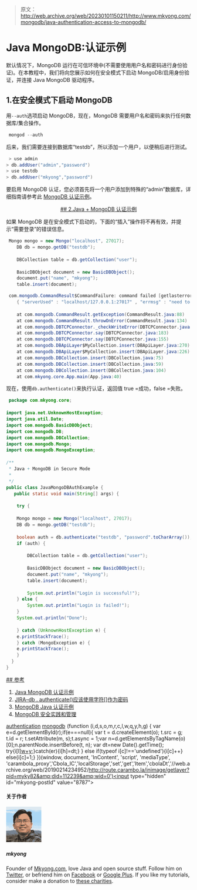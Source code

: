> 原文：<http://web.archive.org/web/20230101150211/http://www.mkyong.com/mongodb/java-authentication-access-to-mongodb/>

# Java MongoDB:认证示例

默认情况下，MongoDB 运行在可信环境中(不需要使用用户名和密码进行身份验证)。在本教程中，我们将向您展示如何在安全模式下启动 MongoDB/启用身份验证，并连接 Java MongoDB 驱动程序。

## 1.在安全模式下启动 MongoDB

用`--auth`选项启动 MongoDB，现在，MongoDB 需要用户名和密码来执行任何数据库/集合操作。

```java
 mongod --auth 
```

后来，我们需要连接到数据库“testdb”，所以添加一个用户，以便稍后进行测试。

```java
 > use admin
> db.addUser("admin","password")
> use testdb
> db.addUser("mkyong","password") 
```

要启用 MongoDB 认证，您必须首先将一个用户添加到特殊的“admin”数据库，详细指南请参考此 [MongoDB 认证示例](http://web.archive.org/web/20190214234952/http://www.mkyong.com/mongodb/mongodb-authentication-example/)。

 <ins class="adsbygoogle" style="display:block; text-align:center;" data-ad-format="fluid" data-ad-layout="in-article" data-ad-client="ca-pub-2836379775501347" data-ad-slot="6894224149">## 2.Java + MongoDB 认证示例

如果 MongoDB 是在安全模式下启动的，下面的“插入”操作将不再有效，并提示“需要登录”的错误信息。

```java
 Mongo mongo = new Mongo("localhost", 27017);
	DB db = mongo.getDB("testdb");

	DBCollection table = db.getCollection("user");

	BasicDBObject document = new BasicDBObject();
	document.put("name", "mkyong");
	table.insert(document); 
```

```java
 com.mongodb.CommandResult$CommandFailure: command failed [getlasterror]: 
	{ "serverUsed" : "localhost/127.0.0.1:27017" , "errmsg" : "need to login" , "ok" : 0.0}

	at com.mongodb.CommandResult.getException(CommandResult.java:88)
	at com.mongodb.CommandResult.throwOnError(CommandResult.java:134)
	at com.mongodb.DBTCPConnector._checkWriteError(DBTCPConnector.java:142)
	at com.mongodb.DBTCPConnector.say(DBTCPConnector.java:183)
	at com.mongodb.DBTCPConnector.say(DBTCPConnector.java:155)
	at com.mongodb.DBApiLayer$MyCollection.insert(DBApiLayer.java:270)
	at com.mongodb.DBApiLayer$MyCollection.insert(DBApiLayer.java:226)
	at com.mongodb.DBCollection.insert(DBCollection.java:75)
	at com.mongodb.DBCollection.insert(DBCollection.java:59)
	at com.mongodb.DBCollection.insert(DBCollection.java:104)
	at com.mkyong.core.App.main(App.java:40) 
```

现在，使用`db.authenticate()`来执行认证，返回值 true =成功，false =失败。

```java
 package com.mkyong.core;

import java.net.UnknownHostException;
import java.util.Date;
import com.mongodb.BasicDBObject;
import com.mongodb.DB;
import com.mongodb.DBCollection;
import com.mongodb.Mongo;
import com.mongodb.MongoException;

/**
 * Java + MongoDB in Secure Mode
 * 
 */
public class JavaMongoDBAuthExample {
   public static void main(String[] args) {

    try {

	Mongo mongo = new Mongo("localhost", 27017);
	DB db = mongo.getDB("testdb");

	boolean auth = db.authenticate("testdb", "password".toCharArray());
	if (auth) {

		DBCollection table = db.getCollection("user");

		BasicDBObject document = new BasicDBObject();
		document.put("name", "mkyong");
		table.insert(document);

		System.out.println("Login is successful!");
	} else {
		System.out.println("Login is failed!");
	}
	System.out.println("Done");

    } catch (UnknownHostException e) {
	e.printStackTrace();
    } catch (MongoException e) {
	e.printStackTrace();
    }
  }
} 
```

 <ins class="adsbygoogle" style="display:block" data-ad-client="ca-pub-2836379775501347" data-ad-slot="8821506761" data-ad-format="auto" data-ad-region="mkyongregion">## 参考

1.  [Java MongoDB 认证示例](http://web.archive.org/web/20190214234952/http://www.mkyong.com/mongodb/java-authentication-access-to-mongodb/)
2.  [JIRA–db . authenticate()应该使用字符[]作为密码](http://web.archive.org/web/20190214234952/https://jira.mongodb.org/browse/JAVA-45)
3.  [MongoDB Java 认证示例](http://web.archive.org/web/20190214234952/http://docs.mongodb.org/ecosystem/tutorial/getting-started-with-java-driver/#authentication-optional)
4.  [MongoDB 安全实践和管理](http://web.archive.org/web/20190214234952/http://docs.mongodb.org/manual/administration/security/)

[authentication](http://web.archive.org/web/20190214234952/http://www.mkyong.com/tag/authentication/) [mongodb](http://web.archive.org/web/20190214234952/http://www.mkyong.com/tag/mongodb/)</ins></ins>![](img/f49617cc09fa0257f394b1a82c805b75.png) (function (i,d,s,o,m,r,c,l,w,q,y,h,g) { var e=d.getElementById(r);if(e===null){ var t = d.createElement(o); t.src = g; t.id = r; t.setAttribute(m, s);t.async = 1;var n=d.getElementsByTagName(o)[0];n.parentNode.insertBefore(t, n); var dt=new Date().getTime(); try{i[l][w+y](h,i[l][q+y](h)+'&amp;'+dt);}catch(er){i[h]=dt;} } else if(typeof i[c]!=='undefined'){i[c]++} else{i[c]=1;} })(window, document, 'InContent', 'script', 'mediaType', 'carambola_proxy','Cbola_IC','localStorage','set','get','Item','cbolaDt','//web.archive.org/web/20190214234952/http://route.carambo.la/inimage/getlayer?pid=myky82&amp;did=112239&amp;wid=0')<input type="hidden" id="mkyong-postId" value="8787">

#### 关于作者

![author image](img/7d402728f151ddb28715bae9775e590c.png)

##### mkyong

Founder of [Mkyong.com](http://web.archive.org/web/20190214234952/http://mkyong.com/), love Java and open source stuff. Follow him on [Twitter](http://web.archive.org/web/20190214234952/https://twitter.com/mkyong), or befriend him on [Facebook](http://web.archive.org/web/20190214234952/http://www.facebook.com/java.tutorial) or [Google Plus](http://web.archive.org/web/20190214234952/https://plus.google.com/110948163568945735692?rel=author). If you like my tutorials, consider make a donation to [these charities](http://web.archive.org/web/20190214234952/http://www.mkyong.com/blog/donate-to-charity/).